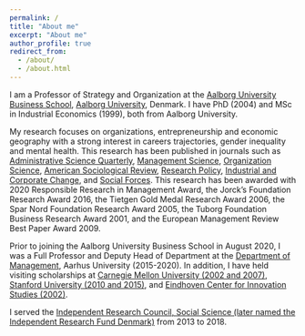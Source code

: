 ```yaml
---
permalink: /
title: "About me"
excerpt: "About me"
author_profile: true
redirect_from: 
  - /about/
  - /about.html
---
```


I am a Professor of Strategy and Organization at the [Aalborg University Business School](https://www.business.aau.dk), [Aalborg University](https://www.en.aau.dk), Denmark. I have PhD (2004) and MSc in Industrial Economics (1999), both from Aalborg University. 

My research focuses on organizations, entrepreneurship and economic geography with a strong interest in careers trajectories, gender inequality and mental health. This research has been published in journals such as [Administrative Science Quarterly](https://dx.doi.org/10.1177/0001839212466521), [Management Science](https://doi.org/10.1287/mnsc.1110.1476), [Organization Science](http://msdahl.net/pubs/), [American Sociological Review](https://dx.doi.org/10.1177/0003122416656360), [Research Policy](https://doi.org/10.1016/j.respol.2004.10.004), [Industrial and Corporate Change](https://doi.org/10.1093/icc/dtv026), and [Social Forces](https://doi.org/10.1353/sof.2010.0078). This research has been awarded with 2020 Responsible Research in Management Award, the Jorck’s Foundation Research Award 2016, the Tietgen Gold Medal Research Award 2006, the Spar Nord Foundation Research Award 2005, the Tuborg Foundation Business Research Award 2001, and the European Management Review Best Paper Award 2009. 

Prior to joining the Aalborg University Business School in August 2020, I was a Full Professor and Deputy Head of Department at the [Department of Management](https://www.mgmt.au.dk), Aarhus University (2015-2020). In addition, I have held visiting scholarships at [Carnegie Mellon University (2002 and 2007)](https://www.cmu.edu/dietrich/sds/), [Stanford University (2010 and 2015)](https://www.gsb.stanford.edu/), and [Eindhoven Center for Innovation Studies (2002)](https://www.tue.nl/en/our-university/departments/industrial-engineering-innovation-sciences/research/research-institutes/ecis/).

I served the [Independent Research Council, Social Science (later named the Independent Research Fund Denmark)](https://dff.dk/en/about-us/board-and-5-councils) from 2013 to 2018.

